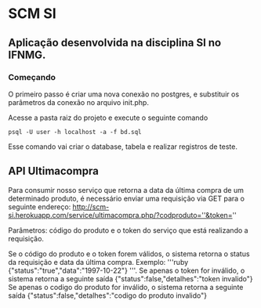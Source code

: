 # SCM SI

## Aplicação desenvolvida na disciplina SI no IFNMG.

### Começando

O primeiro passo é criar uma nova conexão no postgres, e substituir os parâmetros da conexão no arquivo init.php.

Acesse a pasta raiz do projeto e execute o seguinte comando

```
psql -U user -h localhost -a -f bd.sql
```

Esse comando vai criar o database, tabela e realizar registros de teste.



## API Ultimacompra

Para consumir nosso serviço que retorna a data da última compra de um determinado produto, é necessário enviar uma requisição via GET para o seguinte endereço: http://scm-si.herokuapp.com/service/ultimacompra.php/?codproduto=''&token=''

Parâmetros: código do produto e o token do serviço que está realizando a requisição. 

Se o código do produto e o token forem válidos, o sistema retorna o status da requisição e data da última compra.
Exemplo:
'''ruby
{"status":"true","data":"1997-10-22"}
'''.
Se apenas o token for inválido, o sistema retorna a seguinte saída {"status":false,"detalhes":"token invalido"}
Se apenas o codigo do produto for inválido, o sistema retorna a seguinte saída {"status":false,"detalhes":"codigo do produto invalido"}
